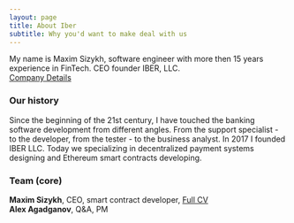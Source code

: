 ```yaml
---
layout: page
title: About Iber
subtitle: Why you'd want to make deal with us
---
```


My name is Maxim Sizykh, software engineer with more then 15 years experience in FinTech.
CEO founder IBER, LLC.  
[Company Details](https://tochka.com/my/168f14e23e64430b8b463a3cfce28ac1)  

### Our history

Since the beginning of the 21st century, I have touched the banking software development from different angles. From the support specialist - to the developer, from the tester - to the business analyst. In 2017 I founded IBER LLC. Today we specializing in decentralized payment systems designing and Ethereum smart contracts developing.

### Team (core)
**Maxim Sizykh**, CEO, smart contract developer, [Full CV](https://goo.gl/TokaGv)    
**Alex Agadganov**, Q&A, PM



